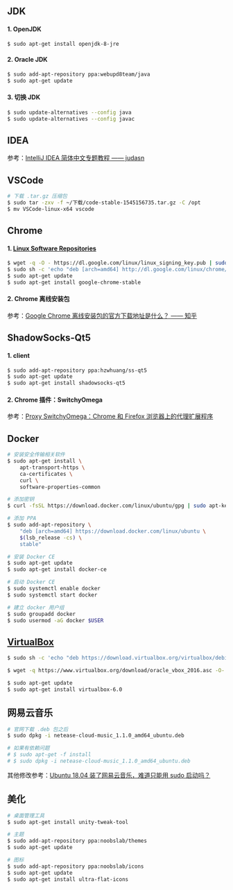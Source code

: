 ## JDK

#### 1. OpenJDK

```bash
$ sudo apt-get install openjdk-8-jre
```

#### 2. Oracle JDK

```bash
$ sudo add-apt-repository ppa:webupd8team/java
$ sudo apt-get update
```

#### 3. 切换 JDK

```bash
$ sudo update-alternatives --config java
$ sudo update-alternatives --config javac
```

## IDEA

参考：[IntelliJ IDEA 简体中文专题教程 —— judasn](https://github.com/judasn/IntelliJ-IDEA-Tutorial)

## VSCode

```bash
# 下载 .tar.gz 压缩包
$ sudo tar -zxv -f ~/下载/code-stable-1545156735.tar.gz -C /opt
$ mv VSCode-linux-x64 vscode
```

## Chrome

#### 1. [Linux Software Repositories](https://www.google.com/linuxrepositories/)

```bash
$ wget -q -O - https://dl.google.com/linux/linux_signing_key.pub | sudo apt-key add -
$ sudo sh -c 'echo "deb [arch=amd64] http://dl.google.com/linux/chrome/deb/ stable main" >> /etc/apt/sources.list.d/google.list'
$ sudo apt-get update 
$ sudo apt-get install google-chrome-stable
```

#### 2. Chrome 离线安装包

参考：[Google Chrome 离线安装包的官方下载地址是什么？ —— 知乎](https://www.zhihu.com/question/19981495)

## ShadowSocks-Qt5

#### 1. client

```bash
$ sudo add-apt-repository ppa:hzwhuang/ss-qt5
$ sudo apt-get update
$ sudo apt-get install shadowsocks-qt5
```

#### 2. Chrome 插件：SwitchyOmega

参考：[Proxy SwitchyOmega：Chrome 和 Firefox 浏览器上的代理扩展程序](https://www.switchyomega.com/)

## Docker

```bash
# 安装安全传输相关软件
$ sudo apt-get install \
    apt-transport-https \
    ca-certificates \
    curl \
    software-properties-common

# 添加密钥
$ curl -fsSL https://download.docker.com/linux/ubuntu/gpg | sudo apt-key add -

# 添加 PPA
$ sudo add-apt-repository \
    "deb [arch=amd64] https://download.docker.com/linux/ubuntu \
    $(lsb_release -cs) \
    stable"

# 安装 Docker CE
$ sudo apt-get update
$ sudo apt-get install docker-ce

# 启动 Docker CE
$ sudo systemctl enable docker
$ sudo systemctl start docker

# 建立 docker 用户组
$ sudo groupadd docker
$ sudo usermod -aG docker $USER
```

## [VirtualBox](https://www.virtualbox.org/wiki/Linux_Downloads)

```bash
$ sudo sh -c 'echo "deb https://download.virtualbox.org/virtualbox/debian xenial contrib" >> /etc/apt/sources.list.d/google.list'

$ wget -q https://www.virtualbox.org/download/oracle_vbox_2016.asc -O- | sudo apt-key add  -

$ sudo apt-get update 
$ sudo apt-get install virtualbox-6.0
```

## 网易云音乐

```bash
# 官网下载 .deb 包之后
$ sudo dpkg -i netease-cloud-music_1.1.0_amd64_ubuntu.deb

# 如果有依赖问题
# $ sudo apt-get -f install
# $ sudo dpkg -i netease-cloud-music_1.1.0_amd64_ubuntu.deb
```

其他修改参考：[Ubuntu 18.04 装了网易云音乐，难道只能用 sudo 启动吗？](https://www.zhihu.com/question/277330447)

## 美化

```bash
# 桌面管理工具
$ sudo apt-get install unity-tweak-tool

# 主题
$ sudo add-apt-repository ppa:noobslab/themes
$ sudo apt-get update

# 图标
$ sudo add-apt-repository ppa:noobslab/icons
$ sudo apt-get update
$ sudo apt-get install ultra-flat-icons
```
